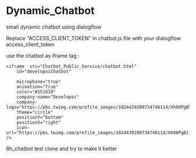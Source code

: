 # Dynamic_Chatbot
small dynamic chatbot using dialogflow 

Replace "ACCESS_CLIENT_TOKEN" in chatbot.js file with your dialogflow access_client_token

use the chatbot as iframe tag : 
 
    <iframe  src="Chatbot_Public_Service/chatbot.html"
        id="developoiChatbot"

        microphone="true" 
        animation="true"
        color="#151618"
        company-name="Developoi"
        company-logo="https://pbs.twimg.com/profile_images/1024439289734746114/Xh08PgBl_400x400.jpg"
        theme="circle"
        positionY="bottom"
        positionX="right"
        icon-url="https://pbs.twimg.com/profile_images/1024439289734746114/Xh08PgBl_400x400.jpg"
    />

8h_chatbot test 
clone and try to make it better






